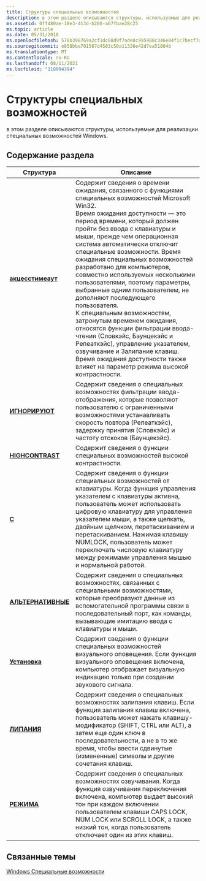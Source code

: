 ```yaml
---
title: Структуры специальных возможностей
description: в этом разделе описываются структуры, используемые для реализации специальных возможностей Windows. Специальные возможности Microsoft Win32.
ms.assetid: 0ff480ae-18e3-413d-b208-a67fbae28c25
ms.topic: article
ms.date: 05/31/2018
ms.openlocfilehash: 576b398769a2cf1dc88d9f7ade8c995988c346e04f1c7becf7aef31cded50e91
ms.sourcegitcommit: e858bbe701567d4583c50a11326e42d7ea51804b
ms.translationtype: MT
ms.contentlocale: ru-RU
ms.lasthandoff: 08/11/2021
ms.locfileid: "118994394"
---
```

# <a name="accessibility-structures"></a>Структуры специальных возможностей

в этом разделе описываются структуры, используемые для реализации специальных возможностей Windows.

## <a name="in-this-section"></a>Содержание раздела



| Структура                                         | Описание                                                                                                                                                                                                                                                                                                                                                                                                                                                                                                                                                                                                                                                                                                                                |
|---------------------------------------------------|--------------------------------------------------------------------------------------------------------------------------------------------------------------------------------------------------------------------------------------------------------------------------------------------------------------------------------------------------------------------------------------------------------------------------------------------------------------------------------------------------------------------------------------------------------------------------------------------------------------------------------------------------------------------------------------------------------------------------------------------|
| [**акцесстимеаут**](/windows/win32/api/winuser/ns-winuser-accesstimeout)<br/> | Содержит сведения о времени ожидания, связанного с функциями специальных возможностей Microsoft Win32. <br/> Время ожидания доступности — это период времени, который должен пройти без ввода с клавиатуры и мыши, прежде чем операционная система автоматически отключит специальные возможности. Время ожидания специальных возможностей разработано для компьютеров, совместно используемых несколькими пользователями, поэтому параметры, выбранные одним пользователем, не дополняют последующего пользователя.<br/> К специальным возможностям, затронутым временем ожидания, относятся функции фильтрации ввода-чтения (Словкэйс, Баунцекэйс и Репеаткэйс), управление указателем, озвучивание и Залипание клавиш. Время ожидания доступности также влияет на параметр режима высокой контрастности.<br/> |
| [**ИГНОРИРУЮТ**](/windows/win32/api/winuser/ns-winuser-filterkeys)<br/>       | Содержит сведения о специальных возможностях фильтрации ввода-отображения, которые позволяют пользователю с ограниченными возможностями устанавливать скорость повтора (Репеаткэйс), задержку принятия (Словкэйс) и частоту отскоков (Баунцекэйс). <br/>                                                                                                                                                                                                                                                                                                                                                                                                                                                                                                               |
| [**HIGHCONTRAST**](/windows/win32/api/winuser/ns-winuser-highcontrasta)<br/>   | Содержит сведения о функции специальных возможностей высокой контрастности.<br/>                                                                                                                                                                                                                                                                                                                                                                                                                                                                                                                                                                                                                                                             |
| [**С**](/windows/win32/api/winuser/ns-winuser-mousekeys)<br/>         | Содержит сведения о функции специальных возможностей от клавиатуры. Когда функция управления указателем с клавиатуры активна, пользователь может использовать цифровую клавиатуру для управления указателем мыши, а также щелкать, двойным щелчком, перетаскиванием и перетаскиванием. Нажимая клавишу NUMLOCK, пользователь может переключать числовую клавиатуру между режимами управления мышью и нормальной работой. <br/>                                                                                                                                                                                                                                                                                                                                                                                               |
| [**АЛЬТЕРНАТИВНЫЕ**](/windows/win32/api/winuser/ns-winuser-serialkeysa)<br/>       | Содержит сведения о специальных возможностях, связанных с специальными возможностями, которые преобразуют данные из вспомогательной программы связи в последовательный порт, как команды, вызывающие имитацию ввода с клавиатуры и мыши. <br/>                                                                                                                                                                                                                                                                                                                                                                                                                                                                                                                 |
| [**Установка**](/windows/win32/api/winuser/ns-winuser-soundsentrya)<br/>     | Содержит сведения о функции специальных возможностей визуального оповещения. Если функция визуального оповещения включена, компьютер отображает визуальную индикацию только при создании звукового сигнала.<br/>                                                                                                                                                                                                                                                                                                                                                                                                                                                                                                                                                 |
| [**ЛИПАНИЯ**](/windows/win32/api/winuser/ns-winuser-stickykeys)<br/>       | Содержит сведения о специальных возможностях залипания клавиш. Если функция залипания клавиш включена, пользователь может нажать клавишу-модификатор (SHIFT, CTRL или ALT), а затем еще один ключ в последовательности, а не в то же время, чтобы ввести сдвинутые (измененные) символы и другие сочетания клавиш.<br/>                                                                                                                                                                                                                                                                                                                                                                                                                                   |
| [**РЕЖИМА**](/windows/win32/api/winuser/ns-winuser-togglekeys)<br/>       | Содержит сведения о специальных возможностях озвучивания. Когда функция озвучивания переключения включена, компьютер выдает высокий тон при каждом включении пользователем клавиши CAPS LOCK, NUM LOCK или SCROLL LOCK, а также низкий тон, когда пользователь отключает один из этих клавиш. <br/>                                                                                                                                                                                                                                                                                                                                                                                                                                       |



 

## <a name="related-topics"></a>Связанные темы

<dl> <dt>

[Windows Специальные возможности](../accessibility/accessibility.md)
</dt> </dl>

 

